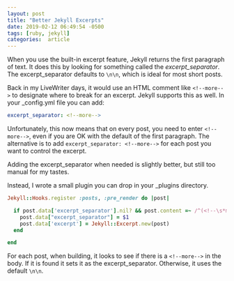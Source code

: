 ```yaml
---
layout: post
title: "Better Jekyll Excerpts"
date: 2019-02-12 06:49:54 -0500
tags: [ruby, jekyll]
categories:  article
---
```


When you use the built-in excerpt feature, Jekyll returns the first paragraph of text. It does this by looking for something called the _excerpt_separator_. The excerpt_separator defaults to `\n\n`, which is ideal for most short posts.

<!--custom-->

Back in my LiveWriter days, it would use an HTML comment like `<!--more-->` to designate where to break for an excerpt. Jekyll supports this as well. In your \_config.yml file you can add:

```yaml
excerpt_separator: <!--more-->
```

Unfortunately, this now means that on every post, you need to enter `<!--more-->`, even if you are OK with the default of the first paragraph. The alternative is to add `excerpt_separator: <!--more-->` for each post you want to control the excerpt.

Adding the excerpt_separator when needed is slightly better, but still too manual for my tastes.

Instead, I wrote a small plugin you can drop in your \_plugins directory.

```ruby
Jekyll::Hooks.register :posts, :pre_render do |post|

  if post.data['excerpt_separator'].nil? && post.content =~ /^(<!--\s*more\s*-->)$/
    post.data["excerpt_separator"] = $1
    post.data['excerpt'] = Jekyll::Excerpt.new(post)
  end

end
```
For each post, when building, it looks to see if there is a `<!--more-->` in the body. If it is found it sets it as the excerpt_separator. Otherwise, it uses the default `\n\n`.
